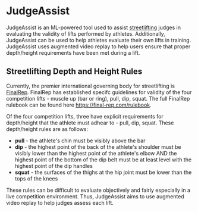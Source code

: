 # JudgeAssist

JudgeAssist is an ML-powered tool used to assist [streetlifting](https://calisthenics.com/what-is-streetlifting/) judges in evaluating the validity of lifts performed by athletes. Additionally, JudgeAssist can be used to help athletes evaluate their own lifts in training. JudgeAssist uses augmented video replay to help users ensure that proper depth/height requirements have been met during a lift.

## Streetlifting Depth and Height Rules

Currently, the premier international governing body for streetlifting is [FinalRep](https://final-rep.com/). FinalRep has established specifc guidelines for validity of the four competition lifts - muscle up (bar or ring), pull, dip, squat. The full FinalRep rulebook can be found here https://final-rep.com/rulebook. 

Of the four competition lifts, three have explicit requirements for depth/height that the athlete must adhear to - pull, dip, squat. These depth/height rules are as follows:

* __pull__ - the athlete's chin must be visibly above the bar
* __dip__ - the highest point of the back of the athlete's shoulder must be visibly lower than the highest point of the athlete's elbow AND the highest point of the bottom of the dip belt must be at least level with the highest point of the dip handles
* __squat__ - the surfaces of the thighs at the hip joint must be lower than the tops of the knees

These rules can be difficult to evaluate objectively and fairly especially in a live competition environment. Thus, JudgeAssist aims to use augmented video replay to help judges assess each lift.

